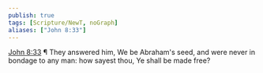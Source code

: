 ```yaml
---
publish: true
tags: [Scripture/NewT, noGraph]
aliases: ["John 8:33"]
---
```

[John 8:33](https://churchofjesuschrist.org/study/scriptures/nt/john/8?lang=eng&id=p33#p33) ¶ They answered him, We be Abraham's seed, and were never in bondage to any man: how sayest thou, Ye shall be made free?
